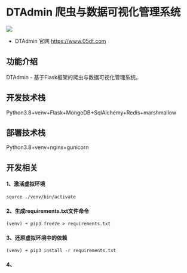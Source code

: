 # DTAdmin 爬虫与数据可视化管理系统

![](images/logo.jpg)


- DTAdmin 官网 https://www.05dt.com

## 功能介绍
DTAdmin - 基于Flask框架的爬虫与数据可视化管理系统。

## 开发技术栈
Python3.8+venv+Flask+MongoDB+SqlAlchemy+Redis+marshmallow

## 部署技术栈
Python3.8+venv+nginx+gunicorn

## 开发相关
#### 1、激活虚拟环境
    source ./venv/bin/activate

#### 2、生成requirements.txt文件命令
    (venv) ➜ pip3 freeze > requirements.txt
    
#### 3、还原虚拟环境中的依赖
    (venv) ➜ pip3 install -r requirements.txt
    
#### 4、
    